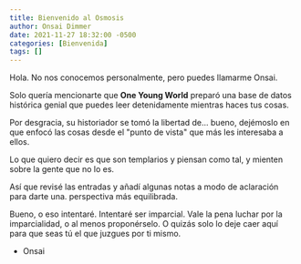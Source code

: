 ```yaml
---
title: Bienvenido al Osmosis
author: Onsai Dimmer
date: 2021-11-27 18:32:00 -0500
categories: [Bienvenida]
tags: []
---
```


Hola. No nos conocemos personalmente, pero puedes llamarme Onsai.

Solo quería mencionarte que **One Young World** preparó una base de datos histórica genial que puedes leer detenidamente mientras haces tus cosas.

Por desgracia, su historiador se tomó la libertad de... bueno, dejémoslo en que enfocó las cosas desde el "punto de vista" que más les interesaba a ellos.

Lo que quiero decir es que son templarios y piensan como tal, y mienten sobre la gente que no lo es.

Así que revisé las entradas y añadí algunas notas a modo de aclaración para darte una. perspectiva más equilibrada.


Bueno, o eso intentaré. Intentaré ser imparcial. Vale la pena luchar por la imparcialidad, o al menos proponérselo. O quizás solo lo deje caer aquí para que seas tú el que juzgues por ti mismo.

- Onsai